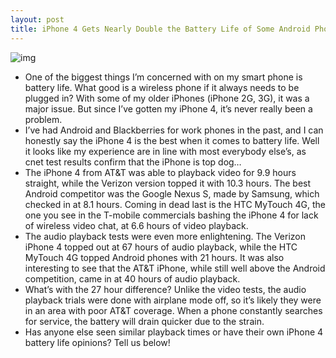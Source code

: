 ```yaml
---
layout: post
title: iPhone 4 Gets Nearly Double the Battery Life of Some Android Phones
---
```

![img](http://media.idownloadblog.com/wp-content/uploads/2010/06/iphone-4-better-battery.jpg)
* One of the biggest things I’m concerned with on my smart phone is battery life. What good is a wireless phone if it always needs to be plugged in? With some of my older iPhones (iPhone 2G, 3G), it was a major issue. But since I’ve gotten my iPhone 4, it’s never really been a problem.
* I’ve had Android and Blackberries for work phones in the past, and I can honestly say the iPhone 4 is the best when it comes to battery life. Well it looks like my experience are in line with most everybody else’s, as cnet test results confirm that the iPhone is top dog…
* The iPhone 4 from AT&T was able to playback video for 9.9 hours straight, while the Verizon version topped it with 10.3 hours. The best Android competitor was the Google Nexus S, made by Samsung, which checked in at 8.1 hours. Coming in dead last is the HTC MyTouch 4G, the one you see in the T-mobile commercials bashing the iPhone 4 for lack of wireless video chat, at 6.6 hours of video playback.
* The audio playback tests were even more enlightening. The Verizon iPhone 4 topped out at 67 hours of audio playback, while the HTC MyTouch 4G topped Android phones with 21 hours. It was also interesting to see that the AT&T iPhone, while still well above the Android competition, came in at 40 hours of audio playback.
* What’s with the 27 hour difference? Unlike the video tests, the audio playback trials were done with airplane mode off, so it’s likely they were in an area with poor AT&T coverage. When a phone constantly searches for service, the battery will drain quicker due to the strain.
* Has anyone else seen similar playback times or have their own iPhone 4 battery life opinions? Tell us below!

